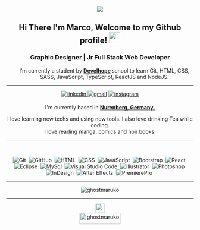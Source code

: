 <div id="header" align="center">
   <img src="https://user-images.githubusercontent.com/102921659/192111811-885b4eed-c084-46e0-a7ce-0c460c360fc6.png"/>
</div>
      
<div align="center">
<h2> Hi There I'm Marco, Welcome to my Github profile!
    <img src="https://github.com/abdoachhoubi/abdoachhoubi/blob/main/gifs/Hi.gif" width="30">
</h2>
<h3>Graphic Designer | Jr Full Stack Web Developer</h3>
    
<ul align="center">
    <p> I’m currently a student by <strong> <a href="https://www.develhope.co/en/" target="_blank">Develhope</a> </strong> school to learn Git, HTML, CSS, SASS,               JavaScript, TypeScript, ReactJS and NodeJS.</p>
</ul>
      
<hr>
<a href="https://www.linkedin.com/in/marco-esu" target="_blank">
<img src=https://img.shields.io/badge/linkedin-%2300acee.svg?color=405DE6&style=for-the-badge&logo=linkedin&logoColor=white alt=linkedin style="margin-bottom: 5px;" />
</a>
<a href="mailto:marcoesu.esu@gmail.com" target="blank"><img src="https://img.shields.io/badge/gmail-EA4335.svg?style=for-the-badge&logo=gmail&logoColor=white" alt="gmail" style="margin-bottom: 5px;"/></a>
<a href="https://www.instagram.com/gesus_artworks/" target="_blank"><img src=https://img.shields.io/badge/instagram-%ff5851db.svg?color=C13584&style=for-the-badge&logo=instagram&logoColor=white alt=instagram style="margin-bottom: 5px;" />
</a>

I'm currently based in **[Nurenberg, Germany.](https://www.google.com/maps/place/Norimberga,+Germania/@49.4360085,10.9926115,11z/data=!3m1!4b1!4m5!3m4!1s0x479f57aeb5b61cd3:0xdd5daf85a98c21b7!8m2!3d49.4521018!4d11.0766654)**
      
<p>
    I love learning new techs and using new tools. I also love drinking Tea while coding.
    <br>
    I love reading manga, comics and noir books.
</p>
<hr>

<br>

![Git](https://img.shields.io/badge/GIT-E44C30?style=for-the-badge&logo=git&logoColor=white)&nbsp;
![GitHub](https://img.shields.io/badge/GitHub-100000?style=for-the-badge&logo=github&logoColor=white)&nbsp;
![HTML](https://img.shields.io/badge/HTML5-E34F26?style=for-the-badge&logo=html5&logoColor=white)&nbsp;
![CSS](https://img.shields.io/badge/CSS3-1572B6?style=for-the-badge&logo=css3&logoColor=white)&nbsp;
![JavaScript](https://img.shields.io/badge/JavaScript-323330?style=for-the-badge&logo=javascript&logoColor=F7DF1E)&nbsp;
![Bootstrap](https://img.shields.io/badge/Bootstrap-563D7C?style=for-the-badge&logo=bootstrap&logoColor=white)&nbsp;
![React](https://img.shields.io/badge/React-20232A?style=for-the-badge&logo=react&logoColor=61DAFB)&nbsp;
![Eclipse](https://img.shields.io/badge/Eclipse-2C2255?style=for-the-badge&logo=eclipse&logoColor=white)&nbsp;
![MySql](https://img.shields.io/badge/MySQL-005C84?style=for-the-badge&logo=mysql&logoColor=white)&nbsp;
![Visual Studio Code](https://img.shields.io/badge/VSCode-0078D4?style=for-the-badge&logo=visual%20studio%20code&logoColor=white)&nbsp;
![Illustrator](https://img.shields.io/badge/Adobe%20Illustrator-FF9A00?style=for-the-badge&logo=adobe%20illustrator&logoColor=white)&nbsp;
![Photoshop](https://img.shields.io/badge/Adobe%20Photoshop-31A8FF?style=for-the-badge&logo=Adobe%20Photoshop&logoColor=black)&nbsp;
![InDesign](https://img.shields.io/badge/Adobe%20InDesign-FF3366?style=for-the-badge&logo=Adobe%20InDesign&logoColor=white)&nbsp;
![After Effects](https://img.shields.io/badge/Adobe%20after%20affects-CF96FD?style=for-the-badge&logo=Adobe%20after%20effects&logoColor=393665)&nbsp;
![PremierePro](https://img.shields.io/badge/Adobe%20Premiere%20Pro-9999FF?style=for-the-badge&logo=Adobe%20Premiere%20Pro&logoColor=white)&nbsp;

<hr>
<a align="center"><img align="center" src="https://github-readme-stats.vercel.app/api?username=ghostmaruko&show_icons=true&theme=radical&locale=en" alt="ghostmaruko"/></a>
<!--
<a align="center"><img align="center" src="https://github-readme-stats.vercel.app/api/top-langs/?username=ghostmaruko&show_icons=true&theme=radical&locale=en" alt="ghostmaruko"/></a> -->


<hr>
   <div>
  <a href="github.com/ghostmaruko" target="blank"><img
     src="https://komarev.com/ghpvc/?username=ghostmaruko&style=for-the-badge&label=PROFILE+VIEWS" height="25" alt="views count"/>
  </a>
<br>
<a href="https://www.buymeacoffee.com/marcoesu">
    <img align="center" src="https://cdn.buymeacoffee.com/buttons/v2/default-yellow.png" height="30" width="110" alt="ghostmaruko"/>
</a>
   </div>
</div>
